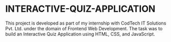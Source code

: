 # INTERACTIVE-QUIZ-APPLICATION
This project is developed as part of my internship with CodTech IT Solutions Pvt. Ltd. under the domain of Frontend Web Development. The task was to build an Interactive Quiz Application using HTML, CSS, and JavaScript.
